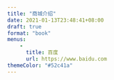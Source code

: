 ```yaml
---
title: "商城介绍"
date: 2021-01-13T23:48:41+08:00
draft: true
format: "book"
menus:
    - 
      title: 百度
      url: https://www.baidu.com
themeColor: "#52c41a"
---
```


